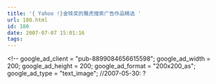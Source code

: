 ```yaml
---
title: '{ Yahoo !}金犊奖的雅虎搜索广告作品精选 '
url: 180.html
id: 180
date: 2007-07-07 15:01:16
tags:
---
```


<!\-\- google\_ad\_client = "pub-8899084656615598"; google\_ad\_width = 200; google\_ad\_height = 200; google\_ad\_format = "200x200\_as"; google\_ad\_type = "text\_image"; //2007-05-30: ?</x-turndown>
